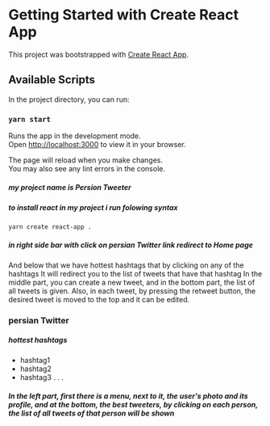 # Getting Started with Create React App

This project was bootstrapped with [Create React App](https://github.com/facebook/create-react-app).

## Available Scripts

In the project directory, you can run:

### `yarn start`

Runs the app in the development mode.\
Open [http://localhost:3000](http://localhost:3000) to view it in your browser.

The page will reload when you make changes.\
You may also see any lint errors in the console.

##### my project name is Persion Tweeter

##### to install react in my project i run folowing syntax
```
yarn create react-app .
```
##### in right side bar with click on persian Twitter link redirect to Home page
And below that we have hottest hashtags that by clicking on any of the hashtags
It will redirect you to the list of tweets that have that hashtag 
In the middle part, you can create a new tweet, and in the bottom part, the list of all tweets is given. Also, in each tweet, by pressing the retweet button, the desired tweet is moved to the top and it can be edited.

### persian Twitter

##### hottest hashtags
+ hashtag1
+ hashtag2
+ hashtag3
.
.
.
##### In the left part, first there is a menu, next to it, the user's photo and its profile, and at the bottom, the best tweeters, by clicking on each person, the list of all tweets of that person will be shown






